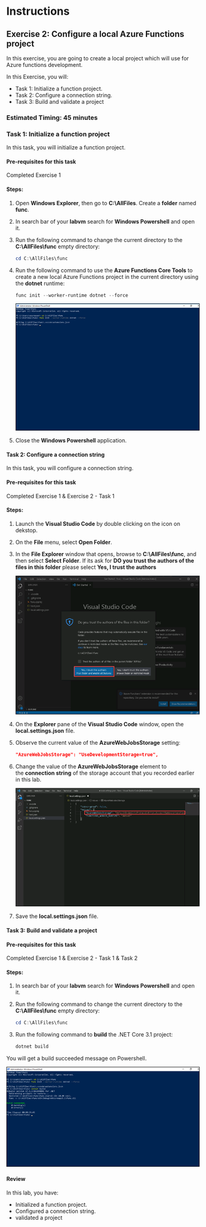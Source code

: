 # Instructions

## Exercise 2: Configure a local Azure Functions project

In this exercise, you are going to create a local project which will use for Azure functions development. 

In this Exercise, you will:

  + Task 1: Initialize a function project.
  + Task 2: Configure a connection string.
  + Task 3: Build and validate a project

### Estimated Timing: 45 minutes

### Task 1: Initialize a function project

In this task, you will initialize a function project.

#### Pre-requisites for this task

Completed Exercise 1

#### Steps:

1. Open **Windows Explorer**, then go to **C:\AllFiles**. Create a **folder** named **func**.

1. In search bar of your **labvm** search for **Windows Powershell** and open it.

1. Run the following command to change the current directory to the **C:\AllFiles\func** empty directory:

    ```powershell
    cd C:\AllFiles\func
    ```

1. Run the following command to use the **Azure Functions Core Tools** to create a new local Azure Functions project in the current directory using the **dotnet** runtime:

    ```powershell
    func init --worker-runtime dotnet --force
    ```
    ![img](../media/servl8.png)
    
1. Close the **Windows Powershell** application.

#### Task 2: Configure a connection string

In this task, you will configure a connection string.

#### Pre-requisites for this task

Completed Exercise 1 & Exercise 2 - Task 1

#### Steps:

1. Launch the **Visual Studio Code** by double clicking on the icon on dekstop.

1. On the **File** menu, select **Open Folder**.

1. In the **File Explorer** window that opens, browse to **C:\AllFiles\func**, and then select **Select Folder**. If its ask for **DO you trust the authors of the files in this folder** please select **Yes, I trust the authors**

    ![img](../media/servl9.png)

1. On the **Explorer** pane of the **Visual Studio Code** window, open the **local.settings.json** file.

1. Observe the current value of the **AzureWebJobsStorage** setting:

    ```json
    "AzureWebJobsStorage": "UseDevelopmentStorage=true",
    ```

1. Change the value of the **AzureWebJobsStorage** element to the **connection string** of the storage account that you recorded earlier in this lab.

    ![img](../media/servl10.png)

1. Save the **local.settings.json** file.

#### Task 3: Build and validate a project

#### Pre-requisites for this task

Completed Exercise 1 & Exercise 2 - Task 1 & Task 2

#### Steps:

1. In search bar of your **labvm** search for **Windows Powershell** and open it.

1. Run the following command to change the current directory to the **C:\AllFiles\func** empty directory:

    ```powershell
    cd C:\AllFiles\func
    ```

1. Run the following command to **build** the .NET Core 3.1 project:

    ```powershell
    dotnet build
    ```
You will get a build succeeded message on Powershell.

   ![img](../media/servl11.png)

#### Review

In this lab, you have:

- Initialized a function project.
- Configured a connection string.
- validated a project

